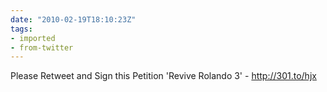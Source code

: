 ```yaml
---
date: "2010-02-19T18:10:23Z"
tags:
- imported
- from-twitter
---
```

Please Retweet and Sign this Petition 'Revive Rolando 3' - http://301.to/hjx
